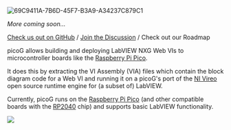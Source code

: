 ![69C9411A-7B6D-45F7-B3A9-A34237C879C1](https://user-images.githubusercontent.com/381432/127964879-f6a195c0-a736-43f6-a693-439c56e33057.png)

_More coming soon..._

[Check us out on GitHub](https://github.com/PicoG/) / [Join the Discussion](https://github.com/PicoG/PicoG/discussions) / Check out our Roadmap

picoG allows building and deploying LabVIEW NXG Web VIs to microcontroller boards like the [Raspberry Pi Pico](https://www.raspberrypi.org/products/raspberry-pi-pico/).

It does this by extracting the VI Assembly (VIA) files which contain the block diagram code for a Web VI and running it on a picoG's port of the [NI Vireo](https://github.com/ni/VireoSDK) open source runtime engine for (a subset of) LabVIEW.

Currently, picoG runs on the [Raspberry Pi Pico](https://www.raspberrypi.org/products/raspberry-pi-pico/) (and other compatible boards with the [RP2040](https://www.raspberrypi.org/documentation/rp2040/getting-started/) chip) and supports basic LabVIEW functionality.

![](https://user-images.githubusercontent.com/381432/127722850-715e39de-9642-4bb7-ae5c-262b6610d3c8.gif)
